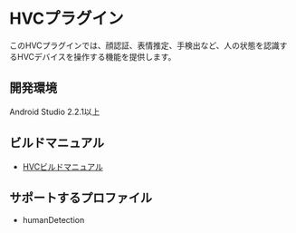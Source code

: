 # HVCプラグイン

このHVCプラグインでは、顔認証、表情推定、手検出など、人の状態を認識するHVCデバイスを操作する機能を提供します。

## 開発環境
Android Studio 2.2.1以上

## ビルドマニュアル
- [HVCビルドマニュアル](https://github.com/DeviceConnect/DeviceConnect-Android/wiki/HVCDevice-Build)

## サポートするプロファイル

* humanDetection

